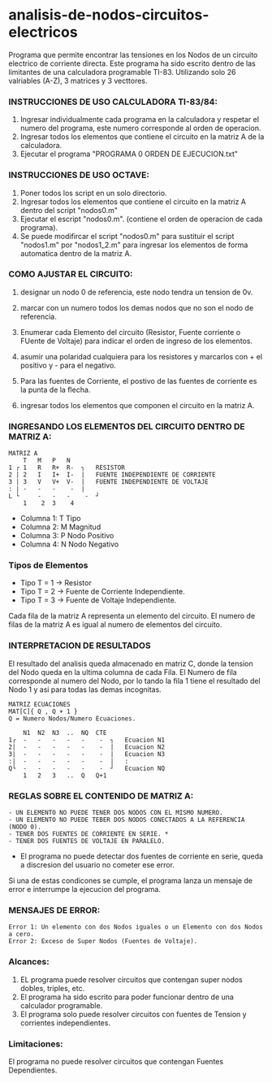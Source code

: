 # analisis-de-nodos-circuitos-electricos
Programa que permite encontrar las tensiones en los Nodos de un circuito electrico de corriente directa. 
Este programa ha sido escrito dentro de las limitantes de una calculadora programable TI-83.
Utilizando solo 26 valriables (A-Z), 3 matrices y 3 vecttores.

### INSTRUCCIONES DE USO CALCULADORA TI-83/84:
1) Ingresar individualmente cada programa en la calculadora y respetar el numero del programa, este numero corresponde al orden de operacion.
2) Ingresar todos los elementos que contiene el circuito en la matriz A de la calculadora.
3) Ejecutar el programa "PROGRAMA 0 ORDEN DE EJECUCION.txt"
	
### INSTRUCCIONES DE USO OCTAVE:
1) Poner todos los script en un solo directorio.
2) Ingresar todos los elementos que contiene el circuito en la matriz A dentro del script "nodos0.m" 
3) Ejecutar el escript "nodos0.m". (contiene el orden de operacion de cada programa).
4) Se puede modifircar el script "nodos0.m" para sustituir el script "nodos1.m" por "nodos1_2.m" para ingresar los elementos de forma automatica dentro de la matriz A.

### COMO AJUSTAR EL CIRCUITO:

1) designar un nodo 0 de referencia, este nodo tendra un tension de 0v.
 
2) marcar con un numero todos los demas nodos que no son el nodo de referencia.
   
3) Enumerar cada Elemento del circuito (Resistor, Fuente corriente o FUente de Voltaje) para indicar el orden de ingreso de los elementos.
 
4) asumir una polaridad cualquiera para los resistores y marcarlos con + el positivo y - para el negativo.
 
5) Para las fuentes de Corriente, el postivo de las fuentes de corriente es la punta de la flecha.
	
6) ingresar todos los elementos que componen el circuito en la matriz A.

### INGRESANDO LOS ELEMENTOS DEL CIRCUITO DENTRO DE MATRIZ A:
		
	MATRIZ A 
    	T  	M	P	N		
	1 ┌	1	R	R+ 	R-	┐	RESISTOR		
	2 |	2	I	I+ 	I-	|	FUENTE INDEPENDIENTE DE CORRIENTE 
	3 |	3	V	V+ 	V- 	|	FUENTE INDEPENDIENTE DE VOLTAJE
	: |	-	-	-	 -	|
	L └ 	-	-	-	 -	┘
		1	 2	3	 4

* Columna 1: T Tipo
* Columna 2: M Magnitud
* Columna 3: P Nodo Positivo
* Columna 4: N Nodo Negativo
	
### Tipos de Elementos

* Tipo T = 1 -> Resistor
* Tipo T = 2 -> Fuente de Corriente Independiente.
* Tipo T = 3 -> Fuente de Voltaje Independiente.
	
Cada fila de la matriz A representa un elemento del circuito.
El numero de filas de la matriz A es igual al numero de elementos del circuito.	

### INTERPRETACION DE RESULTADOS
El resultado del analisis queda almacenado en matriz C, donde la tension del Nodo queda en la ultima columna de cada Fila.
El Numero de fila corresponde al numero del Nodo, por lo tando la fila 1 tiene el resultado del Nodo 1 y asi para todas las demas incognitas.

	MATRIZ ECUACIONES 								
	MAT[C]{ Q , Q + 1 }
 	Q = Numero Nodos/Numero Ecuaciones.
												
		N1	N2	N3	..	NQ	CTE			
	1┌	-	-	-	-	-	 - 	┐ 	Ecuacion N1 												
	2|	-	-	-	-	-	 - 	| 	Ecuacion N2								
	3|	-	-	-	-	-	 - 	| 	Ecuacion N3						
	:|	-	-	-	-	-	 - 	| 	:
	Q└	-	-	-	-	-	 - 	┘ 	Ecuacion NQ					
		1	2	3	..	Q	Q+1		

### REGLAS SOBRE EL CONTENIDO DE MATRIZ A:
	- UN ELEMENTO NO PUEDE TENER DOS NODOS CON EL MISMO NUMERO.
	- UN ELEMENTO NO PUEDE TEBER DOS NODOS CONECTADOS A LA REFERENCIA (NODO 0).
	- TENER DOS FUENTES DE CORRIENTE EN SERIE. *
	- TENER DOS FUENTES DE VOLTAJE EN PARALELO.

* El programa no puede detectar dos fuentes de corriente en serie, queda a discresion del usuario no cometer ese error.	

Si una de estas condicones se cumple, el programa lanza un mensaje de error e interrumpe la ejecucion del programa. 	

### MENSAJES DE ERROR:
	Error 1: Un elemento con dos Nodos iguales o un Elemento con dos Nodos a cero.
	Error 2: Exceso de Super Nodos (Fuentes de Voltaje).

### Alcances:
1) EL programa puede resolver circuitos que contengan super nodos dobles, triples, etc.
2) El programa ha sido escrito para poder funcionar dentro de una calculador programable.
3) El programa solo puede resolver circuitos con fuentes de Tension y corrientes independientes.

### Limitaciones:
El programa no puede resolver circuitos que contengan Fuentes Dependientes.
